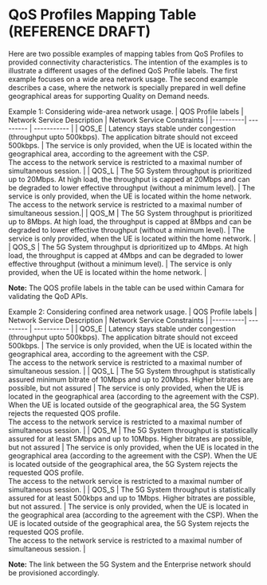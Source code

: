 # QoS Profiles Mapping Table (REFERENCE DRAFT)

Here are two possible examples of mapping tables from QoS Profiles to provided connectivity characteristics. The intention of the examples is to illustrate a different usages of the defined QoS Profile labels. The first example focuses on a wide area network usage. The second example describes a case, where the network is specially prepared in well define geographical areas for supporting Quality on Demand needs.

Example 1: Considering wide-area network usage.
| QOS Profile labels | Network Service Description | Network Service Constraints |
|----------| --------- | ----------- |
| QOS\_E   | Latency stays stable under congestion (throughput upto 500kbps). The application bitrate should not exceed 500kbps. | The service is only provided, when the UE is located within the geographical area, according to the agreement with the CSP.<br>The access to the network service is restricted to a maximal number of simultaneous session. |
| QOS\_L   | The 5G System throughput is prioritized up to 20Mbps. At high load, the throughput is capped at 20Mbps and can be degraded to lower effective throughput (without a minimum level).  | The service is only provided, when the UE is located within the home network.<br>The access to the network service is restricted to a maximal number of simultaneous session.|
| QOS\_M   | The 5G System throughput is prioritized up to 8Mbps. At high load, the throughput is capped at 8Mbps and can be degraded to lower effective throughput (without a minimum level). | The service is only provided, when the UE is located within the home network. |
| QOS\_S   | The 5G System throughput is dprioritized up to 4Mbps. At high load, the throughput is capped at 4Mbps and can be degraded to lower effective throughput (without a minimum level). | The service is only provided, when the UE is located within the home network. |

**Note:**
The QOS profile labels in the table can be used within Camara for validating the QoD APIs.

Example 2: Considering confined area network usage.
| QOS Profile labels | Network Service Description | Network Service Constraints |
|----------| --------- | ----------- |
| QOS\_E   | Latency stays stable under congestion (throughput upto 500kbps). The application bitrate should not exceed 500kbps. | The service is only provided, when the UE is located within the geographical area, according to the agreement with the CSP.<br>The access to the network service is restricted to a maximal number of simultaneous session. |
| QOS\_L   | The 5G System throughput is statistically assured minimum bitrate of 10Mbps and up to 20Mbps. Higher bitrates are possible, but not assured | The service is only provided, when the UE is located in the geographical area (according to the agreement with the CSP). When the UE is located outside of the geographical area, the 5G System rejects the requested QOS profile.<br>The access to the network service is restricted to a maximal number of simultaneous session. |
| QOS\_M   | The 5G System throughput is statistically assured for at least 5Mbps and up to 10Mbps. Higher bitrates are possible, but not assured | The service is only provided, when the UE is located in the geographical area (according to the agreement with the CSP). When the UE is located outside of the geographical area, the 5G System rejects the requested QOS profile.<br>The access to the network service is restricted to a maximal number of simultaneous session. |
| QOS\_S   | The 5G System throughput is statistically assured for at least 500kbps and up to 1Mbps. Higher bitrates are possible, but not assured. | The service is only provided, when the UE is located in the geographical area (according to the agreement with the CSP). When the UE is located outside of the geographical area, the 5G System rejects the requested QOS profile.<br>The access to the network service is restricted to a maximal number of simultaneous session. |

**Note:**
The link between the 5G System and the Enterprise network should be provisioned accordingly.
